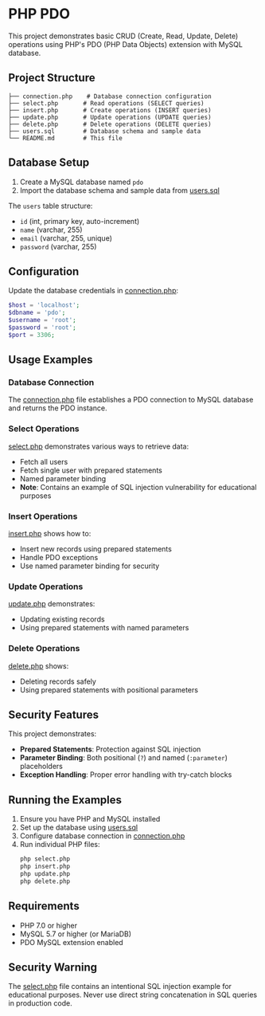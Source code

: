 # PHP PDO

This project demonstrates basic CRUD (Create, Read, Update, Delete) operations using PHP's PDO (PHP Data Objects) extension with MySQL database.

## Project Structure

```
├── connection.php    # Database connection configuration
├── select.php       # Read operations (SELECT queries)
├── insert.php       # Create operations (INSERT queries)
├── update.php       # Update operations (UPDATE queries)
├── delete.php       # Delete operations (DELETE queries)
├── users.sql        # Database schema and sample data
└── README.md        # This file
```

## Database Setup

1. Create a MySQL database named `pdo`
2. Import the database schema and sample data from [users.sql](users.sql)

The `users` table structure:
- `id` (int, primary key, auto-increment)
- `name` (varchar, 255)
- `email` (varchar, 255, unique)
- `password` (varchar, 255)

## Configuration

Update the database credentials in [connection.php](connection.php):

```php
$host = 'localhost';
$dbname = 'pdo';
$username = 'root';
$password = 'root';
$port = 3306;
```

## Usage Examples

### Database Connection
The [connection.php](connection.php) file establishes a PDO connection to MySQL database and returns the PDO instance.

### Select Operations
[select.php](select.php) demonstrates various ways to retrieve data:
- Fetch all users
- Fetch single user with prepared statements
- Named parameter binding
- **Note**: Contains an example of SQL injection vulnerability for educational purposes

### Insert Operations
[insert.php](insert.php) shows how to:
- Insert new records using prepared statements
- Handle PDO exceptions
- Use named parameter binding for security

### Update Operations
[update.php](update.php) demonstrates:
- Updating existing records
- Using prepared statements with named parameters

### Delete Operations
[delete.php](delete.php) shows:
- Deleting records safely
- Using prepared statements with positional parameters

## Security Features

This project demonstrates:
- **Prepared Statements**: Protection against SQL injection
- **Parameter Binding**: Both positional (`?`) and named (`:parameter`) placeholders
- **Exception Handling**: Proper error handling with try-catch blocks

## Running the Examples

1. Ensure you have PHP and MySQL installed
2. Set up the database using [users.sql](users.sql)
3. Configure database connection in [connection.php](connection.php)
4. Run individual PHP files:
   ```bash
   php select.php
   php insert.php
   php update.php
   php delete.php
   ```

## Requirements

- PHP 7.0 or higher
- MySQL 5.7 or higher (or MariaDB)
- PDO MySQL extension enabled

## Security Warning

The [select.php](select.php) file contains an intentional SQL injection example for educational purposes. Never use direct string concatenation in SQL queries in production code.